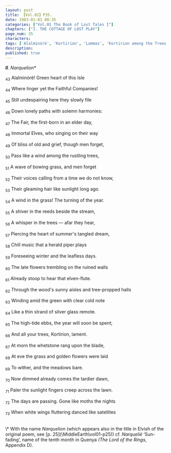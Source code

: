 ```yaml
---
layout: post
title: 【Vol.01】P35.
date: 1983-01-01 00:35
categories: ["Vol.01 The Book of Lost Tales I"]
chapters: ["I. THE COTTAGE OF LOST PLAY"]
page_num: 35
characters: 
tags: ['Alalminórë', 'Kortirion', 'Lammas', 'Kortirion among the Trees', 'The Trees of Kortirion', 'Lord of the Rings, The', 'Faithful Companies']
description: 
published: true
---
```


<I><B>II</B>. Narquelion\*</I>

<SUB>43</SUB> Alalminórë! Green heart of this Isle

<SUB>44</SUB> Where linger yet the Faithful Companies!

<SUB>45</SUB> Still undespairing here they slowly file

<SUB>46</SUB> Down lonely paths with solemn harmonies:

<SUB>47</SUB> The Fair, the first-born in an elder day,

<SUB>48</SUB> Immortal Elves, who singing on their way

<SUB>49</SUB> Of bliss of old and grief, though men forget,

<SUB>50</SUB> Pass like a wind among the rustling trees,

<SUB>51</SUB> A wave of bowing grass, and men forget

<SUB>52</SUB> Their voices calling from a time we do not know,

<SUB>53</SUB> Their gleaming hair like sunlight long ago.

<SUB>54</SUB> A wind in the grass! The turning of the year.

<SUB>55</SUB> A shiver in the reeds beside the stream,

<SUB>56</SUB> A whisper in the trees — afar they hear,

<SUB>57</SUB> Piercing the heart of summer's tangled dream,

<SUB>58</SUB> Chill music that a herald piper plays

<SUB>59</SUB> Foreseeing winter and the leafless days.

<SUB>60</SUB> The late flowers trembling on the ruined walls

<SUB>61</SUB> Already stoop to hear that elven-flute.

<SUB>62</SUB> Through the wood's sunny aisles and tree-propped halls

<SUB>63</SUB> Winding amid the green with clear cold note

<SUB>64</SUB> Like a thin strand of silver glass remote.

<SUB>65</SUB> The high-tide ebbs, the year will soon be spent;

<SUB>66</SUB> And all your trees, Kortirion, lament.

<SUB>67</SUB> At morn the whetstone rang upon the blade,

<SUB>68</SUB> At eve the grass and golden flowers were laid

<SUB>69</SUB> To wither, and the meadows bare.

<SUB>70</SUB> Now dimmed already comes the tardier dawn,

<SUB>71</SUB> Paler the sunlight fingers creep across the lawn.

<SUB>72</SUB> The days are passing. Gone like moths the nights

<SUB>73</SUB> When white wings fluttering danced like satellites

<BR>
\* With the name <I>Narquelion</I> (which appears also in the title in Elvish of the original poem, see [p. 25](\MiddleEarth\vol01-p25)) cf. <I>Narquelië</I> ‘Sun-fading’, name of the tenth month in Quenya <I>(The Lord of the Rings</I>, Appendix D).

